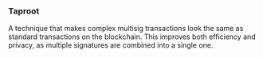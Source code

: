 ### Taproot

A technique that makes complex multisig transactions look the same as standard transactions on the blockchain. This improves both efficiency and privacy, as multiple signatures are combined into a single one.
